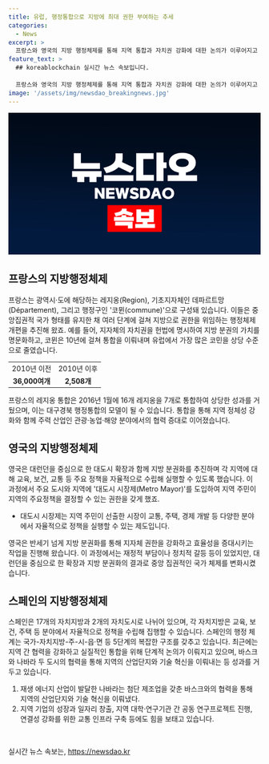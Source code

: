 ```yaml
---
title: 유럽, 행정통합으로 지방에 최대 권한 부여하는 추세
categories:
  - News
excerpt: >
  프랑스와 영국의 지방 행정체제를 통해 지역 통합과 자치권 강화에 대한 논의가 이루어지고 있다. 프랑스는 레지옹과 코뮌의 통합을 통해 지역 강화와 경제발전을 이루는 중요한 모델이며, 영국은 대도시 시장제와 단일 권한 당국을 통해 자치권을 강화하고 지방 분권화를 추진하고 있다. 스페인은 지방 간 협력을 강화하는 방향으로 이동하고 있다. 각 나라의 행정체제를 살펴보고, 대구경북 행정통합이 어떤 방향으로 진행될 수 있는지 분석한다. (단어 수: 150)
feature_text: >
  ## koreablockchain 실시간 뉴스 속보입니다.

  프랑스와 영국의 지방 행정체제를 통해 지역 통합과 자치권 강화에 대한 논의가 이루어지고 있다. 프랑스는 레지옹과 코뮌의 통합을 통해 지역 강화와 경제발전을 이루는 중요한 모델이며, 영국은 대도시 시장제와 단일 권한 당국을 통해 자치권을 강화하고 지방 분권화를 추진하고 있다. 스페인은 지방 간 협력을 강화하는 방향으로 이동하고 있다. 각 나라의 행정체제를 살펴보고, 대구경북 행정통합이 어떤 방향으로 진행될 수 있는지 분석한다. (단어 수: 150)
image: '/assets/img/newsdao_breakingnews.jpg'
---
```


<p><img src="/assets/img/newsdao_breakingnews.jpg" alt="koreablockchain 속보" /></p>

<h2 data-ke-size="size26">프랑스의 지방행정체제</h2>

<p data-ke-size="size16">프랑스는 광역시·도에 해당하는 레지옹(Region), 기초지자체인 데파르트망(Département), 그리고 행정구인 '코뮌(commune)'으로 구성돼 있습니다. 이들은 중앙집권적 국가 형태를 유지한 채 여러 단계에 걸쳐 지방으로 권한을 위임하는 행정체제 개편을 추진해 왔죠. 예를 들어, 지자체의 자치권을 헌법에 명시하여 지방 분권의 가치를 명문화하고, 코뮌은 10년에 걸쳐 통합을 이뤄내며 유럽에서 가장 많은 코민을 상당 수준으로 줄였습니다.</p>

<table>
  <tr>
    <td style="text-align: center; height: 17px;">2010년 이전</td>
    <td style="text-align: center; height: 17px;">2010년 이후</td>
  </tr>
  <tr>
    <td style="text-align: center; height: 17px;"><b>36,000여개</b></td>
    <td style="text-align: center; height: 17px;"><b>2,508개</b></td>
  </tr>
</table>

<p data-ke-size="size16">프랑스의 레지옹 통합은 2016년 1월에 16개 레지옹을 7개로 통합하여 상당한 성과를 거뒀으며, 이는 대구경북 행정통합의 모델이 될 수 있습니다. 통합을 통해 지역 정체성 강화와 함께 주력 산업인 관광·농업·해양 분야에서의 협력 증대로 이어졌습니다.</p>

<h2 data-ke-size="size26">영국의 지방행정체제</h2>

<p data-ke-size="size16">영국은 대런던을 중심으로 한 대도시 확장과 함께 지방 분권화를 추진하며 각 지역에 대해 교육, 보건, 교통 등 주요 정책을 자율적으로 수립해 실행할 수 있도록 했습니다. 이 과정에서 주요 도시와 지역에 '대도시 시장제(Metro Mayor)'를 도입하여 지역 주민이 지역의 주요정책을 결정할 수 있는 권한을 갖게 했죠.</p>

<ul>
  <li>대도시 시장제는 지역 주민이 선출한 시장이 교통, 주택, 경제 개발 등 다양한 분야에서 자율적으로 정책을 실행할 수 있는 제도입니다.</li>
</ul>

<p data-ke-size="size16">영국은 반세기 넘게 지방 분권화를 통해 지자체 권한을 강화하고 효율성을 증대시키는 작업을 진행해 왔습니다. 이 과정에서는 재정적 부담이나 정치적 갈등 등이 있었지만, 대런던을 중심으로 한 확장과 지방 분권화의 결과로 중앙 집권적인 국가 체제를 변화시켰습니다.</p>

<h2 data-ke-size="size26">스페인의 지방행정체제</h2>

<p data-ke-size="size16">스페인은 17개의 자치지방과 2개의 자치도시로 나뉘어 있으며, 각 자치지방은 교육, 보건, 주택 등 분야에서 자율적으로 정책을 수립해 집행할 수 있습니다. 스페인의 행정 체계는 국가-자치지방-주-시-읍·면 등 5단계의 복잡한 구조를 갖추고 있습니다. 최근에는 지역 간 협력을 강화하고 실질적인 통합을 위해 단계적 논의가 이뤄지고 있으며, 바스크와 나바라 두 도시의 협력을 통해 지역의 산업단지와 기술 혁신을 이뤄내는 등 성과를 거두고 있습니다.</p>

<ol>
  <li>재생 에너지 산업이 발달한 나바라는 첨단 제조업을 갖춘 바스크와의 협력을 통해 지역의 산업단지와 기술 혁신을 이뤄냈다.</li>
  <li>지역 기업의 성장과 일자리 창출, 지역 대학·연구기관 간 공동 연구프로젝트 진행, 연결성 강화를 위한 교통 인프라 구축 등에도 힘을 보태고 있습니다.</li>
</ol>

<p data-ke-size="size16">&nbsp;</p>
실시간 뉴스 속보는, <a href="https://newsdao.kr" rel="dofollow">https://newsdao.kr</a>


